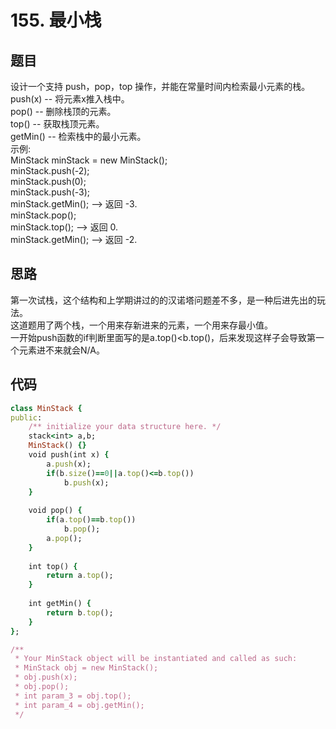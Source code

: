 # 155. 最小栈
## 题目
设计一个支持 push，pop，top 操作，并能在常量时间内检索最小元素的栈。  
push(x) -- 将元素x推入栈中。  
pop() -- 删除栈顶的元素。  
top() -- 获取栈顶元素。  
getMin() -- 检索栈中的最小元素。  
示例:                                  
MinStack minStack = new MinStack();   
minStack.push(-2);  
minStack.push(0);    
minStack.push(-3);                 
minStack.getMin();   --> 返回 -3.     
minStack.pop();                     
minStack.top();      --> 返回 0.     
minStack.getMin();   --> 返回 -2.     
## 思路                          
第一次试栈，这个结构和上学期讲过的的汉诺塔问题差不多，是一种后进先出的玩法。             
这道题用了两个栈，一个用来存新进来的元素，一个用来存最小值。          
一开始push函数的if判断里面写的是a.top()<b.top()，后来发现这样子会导致第一个元素进不来就会N/A。      
## 代码 
```ruby
class MinStack {
public:
    /** initialize your data structure here. */
    stack<int> a,b;
    MinStack() {}
    void push(int x) {
        a.push(x);
        if(b.size()==0||a.top()<=b.top())
            b.push(x);
    }
    
    void pop() {
        if(a.top()==b.top())
            b.pop();
        a.pop();
    }
    
    int top() {
        return a.top();
    }
    
    int getMin() {
        return b.top();
    }
};

/**
 * Your MinStack object will be instantiated and called as such:
 * MinStack obj = new MinStack();
 * obj.push(x);
 * obj.pop();
 * int param_3 = obj.top();
 * int param_4 = obj.getMin();
 */
```
